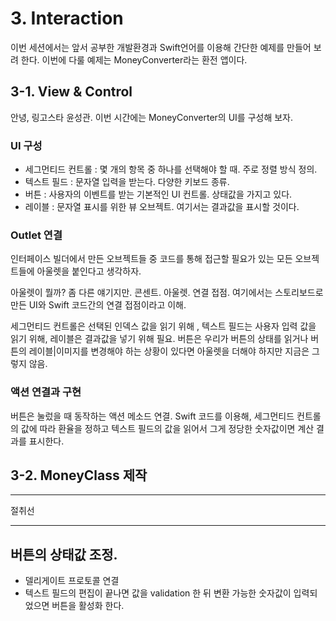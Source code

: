 # 3. Interaction
이번 세션에서는 앞서 공부한 개발환경과 Swift언어를 이용해 간단한 예제를 만들어 보려 한다. 이번에 다룰 예제는 MoneyConverter라는 환전 앱이다.



## 3-1. View & Control
안녕, 링고스타 윤성관.
이번 시간에는 MoneyConverter의 UI를 구성해 보자.

### UI 구성
 * 세그먼티드 컨트롤 : 몇 개의 항목 중 하나를 선택해야 할 때. 주로 정렬 방식 정의.
 * 텍스트 필드 : 문자열 입력을 받는다. 다양한 키보드 종류.
 * 버튼 : 사용자의 이벤트를 받는 기본적인 UI 컨트롤. 상태값을 가지고 있다.
 * 레이블  : 문자열 표시를 위한 뷰 오브젝트. 여기서는 결과값을 표시할 것이다.

 
### Outlet 연결
인터페이스 빌더에서 만든 오브젝트들 중 코드를 통해 접근할 필요가 있는 모든 오브젝트들에 아울렛을 붙인다고 생각하자.

아울렛이 뭘까? 좀 다른 얘기지만. 콘센트. 아울렛. 연결 접점.
여기에서는 스토리보드로 만든 UI와 Swift 코드간의 연결 접점이라고 이해.


세그먼티드 컨트롤은 선택된 인덱스 값을 읽기 위해 , 텍스트 필드는 사용자 입력 값을 읽기 위해, 레이블은 결과값을 넣기 위해 필요.
버튼은 우리가 버튼의 상태를 읽거나 버튼의 레이블|이미지를 변경해야 하는 상황이 있다면 아울렛을 더해야 하지만 지금은 그렇지 않음.
 
### 액션 연결과 구현

버튼은 눌렀을 때 동작하는 액션 메소드 연결.
Swift 코드를 이용해, 세그먼티드 컨트롤의 값에 따라 환율을 정하고
텍스트 필드의 값을 읽어서 그게 정당한 숫자값이면 계산 결과를 표시한다.


## 3-2. MoneyClass 제작

 

---

절취선

---

## 버튼의 상태값 조정.
* 델리게이트 프로토콜 연결
* 텍스트 필드의 편집이 끝나면 값을 validation 한 뒤 변환 가능한 숫자값이 입력되었으면 버튼을 활성화 한다. 
